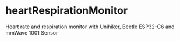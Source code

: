 # heartRespirationMonitor
Heart rate and respiration monitor with Unihiker, Beetle ESP32-C6 and mmWave 1001 Sensor
